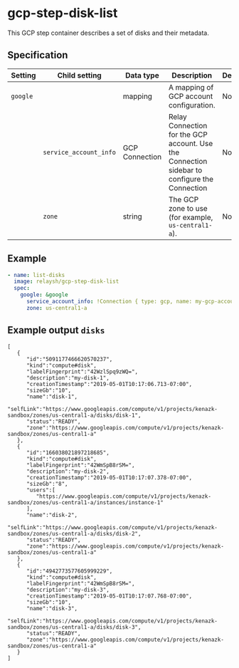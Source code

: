 # gcp-step-disk-list

This GCP step container describes a set of disks and their metadata.

## Specification 

| Setting | Child setting | Data type | Description | Default | Required |
|---------|---------------|-----------|-------------|---------|----------|
| `google` || mapping | A mapping of GCP account configuration. | None | True |
|| `service_account_info` | GCP Connection | Relay Connection for the GCP account. Use the Connection sidebar to configure the Connection | None | True |
|| `zone` | string | The GCP zone to use (for example, `us-central1-a`). | None | True |

## Example 

```yaml
- name: list-disks
  image: relaysh/gcp-step-disk-list
  spec:
    google: &google
      service_account_info: !Connection { type: gcp, name: my-gcp-account }
      zone: us-central1-a
```

## Example output `disks`

```
[
   {
      "id":"5091177466620570237",
      "kind":"compute#disk",
      "labelFingerprint":"42WzlSpq9zWQ=",
      "description":"my-disk-1",
      "creationTimestamp":"2019-05-01T10:17:06.713-07:00",
      "sizeGb":"10",
      "name":"disk-1",
      "selfLink":"https://www.googleapis.com/compute/v1/projects/kenazk-sandbox/zones/us-central1-a/disks/disk-1",
      "status":"READY",
      "zone":"https://www.googleapis.com/compute/v1/projects/kenazk-sandbox/zones/us-central1-a"
   },
   {
      "id":"166038021897218685",
      "kind":"compute#disk",
      "labelFingerprint":"42WmSpB8rSM=",
      "description":"my-disk-2",
      "creationTimestamp":"2019-05-01T10:17:07.378-07:00",
      "sizeGb":"8",
      "users":[
         "https://www.googleapis.com/compute/v1/projects/kenazk-sandbox/zones/us-central1-a/instances/instance-1"
      ],
      "name":"disk-2",
      "selfLink":"https://www.googleapis.com/compute/v1/projects/kenazk-sandbox/zones/us-central1-a/disks/disk-2",
      "status":"READY",
      "zone":"https://www.googleapis.com/compute/v1/projects/kenazk-sandbox/zones/us-central1-a"
   },
   {
      "id":"4942773577605999229",
      "kind":"compute#disk",
      "labelFingerprint":"42WmSpB8rSM=",
      "description":"my-disk-3",
      "creationTimestamp":"2019-05-01T10:17:07.768-07:00",
      "sizeGb":"10",
      "name":"disk-3",
      "selfLink":"https://www.googleapis.com/compute/v1/projects/kenazk-sandbox/zones/us-central1-a/disks/disk-3",
      "status":"READY",
      "zone":"https://www.googleapis.com/compute/v1/projects/kenazk-sandbox/zones/us-central1-a"
   }
]
```